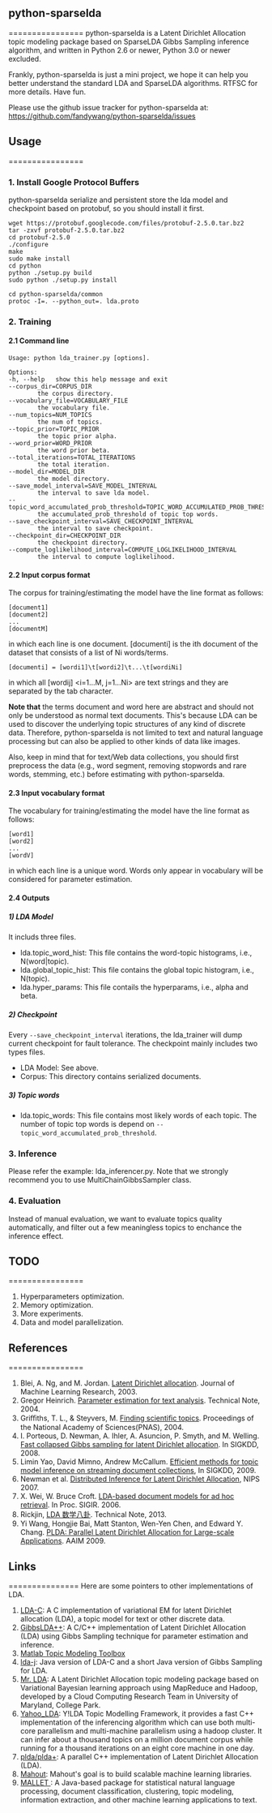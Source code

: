 ## python-sparselda
================
python-sparselda is a Latent Dirichlet Allocation topic modeling package based on SparseLDA Gibbs Sampling inference algorithm, and written in Python 2.6 or newer, Python 3.0 or newer excluded. 

Frankly, python-sparselda is just a mini project, we hope it can help you better understand the standard LDA and SparseLDA algorithms. RTFSC for more details. Have fun.

Please use the github issue tracker for python-sparselda at:
https://github.com/fandywang/python-sparselda/issues

## Usage
================
### 1. Install Google Protocol Buffers
python-sparselda serialize and persistent store the lda model and checkpoint based on protobuf, so you should install it first.

    wget https://protobuf.googlecode.com/files/protobuf-2.5.0.tar.bz2
    tar -zxvf protobuf-2.5.0.tar.bz2
    cd protobuf-2.5.0
    ./configure
    make
    sudo make install
    cd python
    python ./setup.py build
    sudo python ./setup.py install

    cd python-sparselda/common
    protoc -I=. --python_out=. lda.proto

### 2. Training
#### 2.1 Command line
    Usage: python lda_trainer.py [options].

    Options:
    -h, --help   show this help message and exit
    --corpus_dir=CORPUS_DIR
            the corpus directory.
    --vocabulary_file=VOCABULARY_FILE
            the vocabulary file.
    --num_topics=NUM_TOPICS
            the num of topics.
    --topic_prior=TOPIC_PRIOR
            the topic prior alpha.
    --word_prior=WORD_PRIOR
            the word prior beta.
    --total_iterations=TOTAL_ITERATIONS
            the total iteration.
    --model_dir=MODEL_DIR
            the model directory.
    --save_model_interval=SAVE_MODEL_INTERVAL
            the interval to save lda model.
    --topic_word_accumulated_prob_threshold=TOPIC_WORD_ACCUMULATED_PROB_THRESHOLD
            the accumulated_prob_threshold of topic top words.
    --save_checkpoint_interval=SAVE_CHECKPOINT_INTERVAL
            the interval to save checkpoint.
    --checkpoint_dir=CHECKPOINT_DIR
            the checkpoint directory.
    --compute_loglikelihood_interval=COMPUTE_LOGLIKELIHOOD_INTERVAL
            the interval to compute loglikelihood.

#### 2.2 Input corpus format
The corpus for training/estimating the model have the line format as follows:
   
    [document1]
    [document2]
    ...
    [documentM]

in which each line is one document. [documenti] is the ith document of the dataset that consists of a list of Ni words/terms.
    
    [documenti] = [wordi1]\t[wordi2]\t...\t[wordiNi]

in which all [wordij] &lt;i=1...M, j=1...Ni&gt; are text strings and they are separated by the tab character.

**Note that** the terms document and word here are abstract and should not only be understood as normal text documents. 
This's because LDA can be used to discover the underlying topic structures of any kind of discrete data. Therefore, 
python-sparselda is not limited to text and natural language processing but can also be applied to other kinds of data 
like images. 

Also, keep in mind that for text/Web data collections, you should first preprocess the data (e.g., word segment, 
removing stopwords and rare words, stemming, etc.) before estimating with python-sparselda.

#### 2.3 Input vocabulary format
The vocabulary for training/estimating the model have the line format as follows:
   
    [word1]
    [word2]
    ...
    [wordV]

in which each line is a unique word. Words only appear in vocabulary will be considered for parameter estimation.

#### 2.4 Outputs
##### 1) LDA Model
It includs three files.
* lda.topic_word_hist: This file contains the word-topic histograms, i.e., N(word|topic). 
* lda.global_topic_hist: This file contains the global topic histogram, i.e., N(topic).
* lda.hyper_params: This file contails the hyperparams, i.e., alpha and beta.

##### 2) Checkpoint
Every `--save_checkpoint_interval` iterations, the lda_trainer will dump current checkpoint for fault tolerance. 
The checkpoint mainly includes two types files.
* LDA Model: See above.
* Corpus: This directory contains serialized documents.

##### 3) Topic words
* lda.topic_words: This file contains most likely words of each topic. The number of topic top words is depend on `--topic_word_accumulated_prob_threshold`.

### 3. Inference
Please refer the example: lda_inferencer.py. Note that we strongly recommend you to use MultiChainGibbsSampler class.

### 4. Evaluation
Instead of manual evaluation, we want to evaluate topics quality automatically, and filter out a few meaningless topics to enchance the inference effect.

## TODO
================
1. Hyperparameters optimization.
2. Memory optimization.
3. More experiments.
4. Data and model parallelization.

## References
================
1. Blei, A. Ng, and M. Jordan. [Latent Dirichlet allocation](http://www.cs.princeton.edu/~blei/papers/BleiNgJordan2003.pdf). Journal of Machine Learning Research, 2003.
2. Gregor Heinrich. [Parameter estimation for text analysis](http://www.arbylon.net/publications/text-est.pdf). Technical Note, 2004.
3. Griﬃths, T. L., & Steyvers, M. [Finding scientiﬁc topics](http://www.pnas.org/content/101/suppl.1/5228.full.pdf). Proceedings of the National Academy of Sciences(PNAS), 2004.
4. I. Porteous, D. Newman, A. Ihler, A. Asuncion, P. Smyth, and M. Welling. [Fast collapsed Gibbs sampling for latent Dirichlet allocation](http://www.ics.uci.edu/~asuncion/pubs/KDD_08.pdf). In SIGKDD, 2008.
5. Limin Yao, David Mimno, Andrew McCallum. [Efficient methods for topic model inference on streaming document collections](https://www.cs.umass.edu/~mimno/papers/fast-topic-model.pdf), In SIGKDD, 2009.
6. Newman et al. [Distributed Inference for Latent Dirichlet Allocation](http://www.csee.ogi.edu/~zak/cs506-pslc/dist_lda.pdf), NIPS 2007.
7. X. Wei, W. Bruce Croft. [LDA-based document models for ad hoc retrieval](http://www.bradblock.com/LDA_Based_Document_Models_for_Ad_hoc_Retrieval.pdf). In Proc. SIGIR. 2006.
7. Rickjin, [LDA 数学八卦](http://vdisk.weibo.com/s/q0sGh/1360334108?utm_source=weibolife). Technical Note, 2013.
8. Yi Wang, Hongjie Bai, Matt Stanton, Wen-Yen Chen, and Edward Y. Chang. [PLDA: Parallel Latent Dirichlet Allocation for Large-scale Applications](http://plda.googlecode.com/files/aaim.pdf). AAIM 2009.

## Links
===============
Here are some pointers to other implementations of LDA.

1. [LDA-C](http://www.cs.princeton.edu/~blei/lda-c/index.html): A C implementation of variational EM for latent Dirichlet allocation (LDA), a topic model for text or other discrete data.
2. [GibbsLDA++](http://gibbslda.sourceforge.net/): A C/C++ implementation of Latent Dirichlet Allocation (LDA) using Gibbs Sampling technique for parameter estimation and inference.
3. [Matlab Topic Modeling Toolbox](http://psiexp.ss.uci.edu/research/programs_data/toolbox.htm)
4. [lda-j](http://www.arbylon.net/projects/): Java version of LDA-C and a short Java version of Gibbs Sampling for LDA.
5. [Mr. LDA](https://github.com/lintool/Mr.LDA): A Latent Dirichlet Allocation topic modeling package based on Variational Bayesian learning approach using MapReduce and Hadoop, developed by a Cloud Computing Research Team in University of Maryland, College Park.
6. [Yahoo_LDA](https://github.com/sudar/Yahoo_LDA): Y!LDA Topic Modelling Framework, it provides a fast C++ implementation of the inferencing algorithm which can use both multi-core parallelism and multi-machine parallelism using a hadoop cluster. It can infer about a thousand topics on a million document corpus while running for a thousand iterations on an eight core machine in one day.
7. [plda/plda+](https://code.google.com/p/plda/): A parallel C++ implementation of Latent Dirichlet Allocation (LDA).
8. [Mahout](https://cwiki.apache.org/confluence/display/MAHOUT/Latent+Dirichlet+Allocation): Mahout's goal is to build scalable machine learning libraries. 
9. [MALLET ](http://mallet.cs.umass.edu/): A Java-based package for statistical natural language processing, document classification, clustering, topic modeling, information extraction, and other machine learning applications to text.
